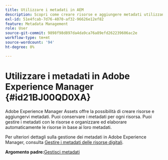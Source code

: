 ```yaml
---
title: Utilizzare i metadati in AEM
description: Scopri come creare risorse e aggiungere metadati utilizzando Adobe Experience Manager Assets. Gestisci i metadati da AEM Guides.
exl-id: 51e4fcab-7d76-4070-af32-96626e12ef82
feature: Metadata Management
role: User
source-git-commit: 9898f98d897da4da9ca76a89efd262239606ac2e
workflow-type: tm+mt
source-wordcount: '94'
ht-degree: 0%

---
```


# Utilizzare i metadati in Adobe Experience Manager {#id21BJ00QD0XA}

Adobe Experience Manager Assets offre la possibilità di creare risorse e aggiungervi metadati. Puoi conservare i metadati per ogni risorsa. Puoi gestire i metadati con le risorse e organizzare ed elaborare automaticamente le risorse in base ai loro metadati.

Per ulteriori dettagli sulla gestione dei metadati in Adobe Experience Manager, consulta [Gestire i metadati delle risorse digitali](https://experienceleague.adobe.com/docs/experience-manager-65/assets/using/metadata.html?lang=it).

**Argomento padre:**&#x200B;[&#x200B; Gestisci metadati](manage-metadata.md)
